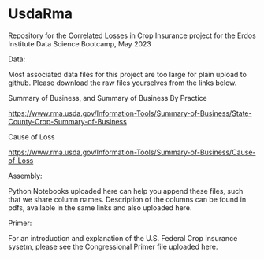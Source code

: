 # UsdaRma
Repository for the Correlated Losses in Crop Insurance project for the Erdos Institute Data Science Bootcamp, May 2023

Data:

Most associated data files for this project are too large for plain upload to github.
Please download the raw files yourselves from the links below. 

Summary of Business, and Summary of Business By Practice

https://www.rma.usda.gov/Information-Tools/Summary-of-Business/State-County-Crop-Summary-of-Business

Cause of Loss

https://www.rma.usda.gov/Information-Tools/Summary-of-Business/Cause-of-Loss


Assembly:

Python Notebooks uploaded here can help you append these files, such that we share column names.
Description of the columns can be found in pdfs, available in the same links and also uploaded here. 

Primer:

For an introduction and explanation of the U.S. Federal Crop Insurance sysetm, please see the Congressional Primer file uploaded here.
